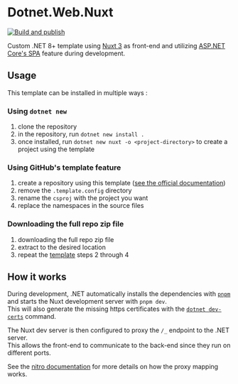 # Dotnet.Web.Nuxt

[![Build and publish](https://github.com/julesrx/Dotnet.Web.Nuxt/actions/workflows/build-and-publish.yml/badge.svg)](https://github.com/julesrx/Dotnet.Web.Nuxt/actions/workflows/build-and-publish.yml)

Custom .NET 8+ template using [Nuxt 3](https://nuxt.com/) as front-end and utilizing [ASP.NET Core's SPA](https://learn.microsoft.com/en-us/aspnet/core/client-side/spa/intro) feature during development.

## Usage

This template can be installed in multiple ways :

### Using `dotnet new`

1. clone the repository
2. in the repository, run `dotnet new install .`
3. once installed, run `dotnet new nuxt -o <project-directory>` to create a project using the template

### Using GitHub's template feature

1. create a repository using this template ([see the official documentation](https://docs.github.com/en/repositories/creating-and-managing-repositories/creating-a-repository-from-a-template))
2. remove the `.template.config` directory
3. rename the `csproj` with the project you want
4. replace the namespaces in the source files

### Downloading the full repo zip file

1. downloading the full repo zip file
2. extract to the desired location
3. repeat the [template](#using-githubs-template-feature) steps 2 through 4

## How it works

During development, .NET automatically installs the dependencies with [`pnpm`](https://pnpm.io/) and starts the Nuxt development server with `pnpm dev`.  
This will also generate the missing https certificates with the [`dotnet dev-certs`](https://learn.microsoft.com/en-us/dotnet/core/tools/dotnet-dev-certs) command.

The Nuxt dev server is then configured to proxy the `/_` endpoint to the .NET server.  
This allows the front-end to communicate to the back-end since they run on different ports.

See the [nitro documentation](https://nitro.unjs.io/config#devproxy) for more details on how the proxy mapping works.
